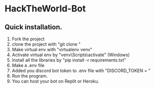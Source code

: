 # HackTheWorld-Bot
## Quick installation. <br>
1. Fork the project
2. clone the project with "git clone <repo url>"
3. Make virtual env with "virtualenv venv"
4. Activate virtual env by "venv\Scripts\activate" (Windows)
5. Install all the libraries by "pip install -r requirements.txt"
6. Make a .env file
7. Added you discord bot token to .env file with "DISCORD_TOKEN = <token here>"
8. Run the program.
9. You can host your bot on Replit or Heroku.